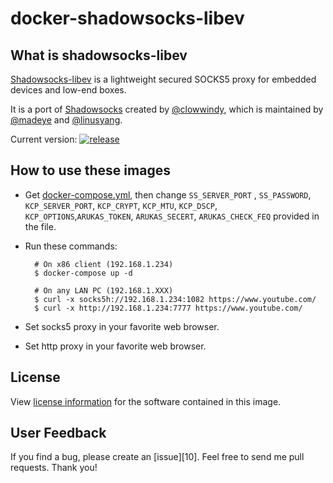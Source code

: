 docker-shadowsocks-libev
========================

## What is shadowsocks-libev

[Shadowsocks-libev][1] is a lightweight secured SOCKS5 proxy for embedded devices
and low-end boxes.

It is a port of [Shadowsocks][2] created by [@clowwindy][3], which is maintained by
[@madeye][4] and [@linusyang][5].

Current version: [![release](https://img.shields.io/github/release/shadowsocks/shadowsocks-libev.svg)][6]

## How to use these images

- Get [docker-compose.yml][7], then change `SS_SERVER_PORT` , `SS_PASSWORD`, `KCP_SERVER_PORT`, `KCP_CRYPT`, `KCP_MTU`, `KCP_DSCP`, `KCP_OPTIONS`,`ARUKAS_TOKEN`, `ARUKAS_SECERT`, `ARUKAS_CHECK_FEQ` provided in the file.

- Run these commands:

        # On x86 client (192.168.1.234)
        $ docker-compose up -d

        # On any LAN PC (192.168.1.XXX)
        $ curl -x socks5h://192.168.1.234:1082 https://www.youtube.com/
        $ curl -x http://192.168.1.234:7777 https://www.youtube.com/

- Set socks5 proxy in your favorite web browser.
- Set http proxy in your favorite web browser.

## License

View [license information][9] for the software contained in this image.

## User Feedback

If you find a bug, please create an [issue][10].
Feel free to send me pull requests. Thank you!

[1]: http://shadowsocks.org/
[2]: https://github.com/shadowsocks/shadowsocks
[3]: https://github.com/clowwindy
[4]: https://github.com/madeye
[5]: https://github.com/linusyang
[6]: https://github.com/shadowsocks/shadowsocks-libev/releases/latest
[7]: https://github.com/tofuliang/docker-shadowsocks-libev/raw/arukas/docker-compose.yml
[9]: https://github.com/shadowsocks/shadowsocks-libev#license